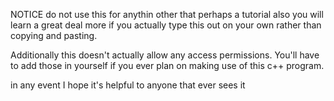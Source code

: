 NOTICE
do not use this for anythin other that perhaps a tutorial also you will 
learn a great deal more if you actually type this out on your own rather
than copying and pasting. 

Additionally this doesn't actually allow any access permissions. You'll
have to add those in yourself if you ever plan on making use of this
c++ program. 

in any event I hope it's helpful to anyone that ever sees it 
